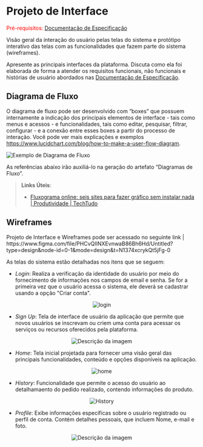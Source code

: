 
# Projeto de Interface

<span style="color:red">Pré-requisitos: <a href="2-Especificação do Projeto.md"> Documentação de Especificação</a></span>

Visão geral da interação do usuário pelas telas do sistema e protótipo interativo das telas com as funcionalidades que fazem parte do sistema (wireframes).

 Apresente as principais interfaces da plataforma. Discuta como ela foi  elaborada de forma a atender os requisitos funcionais, não funcionais e histórias de usuário abordados nas <a href="2-Especificação do Projeto.md"> Documentação de Especificação</a>.

## Diagrama de Fluxo

O diagrama de fluxo pode ser desenvolvido com “boxes” que possuem internamente a indicação dos principais elementos de interface - tais como menus e acessos - e funcionalidades, tais como editar, pesquisar, filtrar, configurar - e a conexão entre esses boxes a partir do processo de interação. Você pode ver mais explicações e exemplos https://www.lucidchart.com/blog/how-to-make-a-user-flow-diagram.

![Exemplo de Diagrama de Fluxo](img/fluxograma.png)

As referências abaixo irão auxiliá-lo na geração do artefato “Diagramas de Fluxo”.

> **Links Úteis**:
> - [Fluxograma online: seis sites para fazer gráfico sem instalar nada | Produtividade | TechTudo](https://www.techtudo.com.br/listas/2019/03/fluxograma-online-seis-sites-para-fazer-grafico-sem-instalar-nada.ghtml)

## Wireframes

<p> Projeto de Interface e Wireframes pode ser acessado no seguinte link | https://www.figma.com/file/PHCvQIINXEvnwaB86Bh6Hd/Untitled?type=design&node-id=0-1&mode=design&t=N1374xcrykQt5jFg-0 </p>

As telas do sistema estão detalhadas nos itens que se seguem:

- *Login*: Realiza a verificação da identidade do usuário por meio do fornecimento de informações nos campos de email e senha. Se for a primeira vez que o usuário acessa o sistema, ele deverá se cadastrar usando a opção "Criar conta".

<p align="center">
      <img src="https://github.com/ICEI-PUC-Minas-PMV-ADS/pmv-ads-2023-2-e3-proj-mov-t3-pmv-ads-2023-2-e3-proj-mov-t3-grupo5/blob/main/docs/img/LOGIN%20WIREFRAME.PNG" alt="login">
</p>

- *Sign Up*: Tela de interface de usuário da aplicação que permite que novos usuários se inscrevam ou criem uma conta para acessar os serviços ou recursos oferecidos pela plataforma. 

<p align="center">
         <img src="https://github.com/ICEI-PUC-Minas-PMV-ADS/pmv-ads-2023-2-e3-proj-mov-t3-pmv-ads-2023-2-e3-proj-mov-t3-grupo5/blob/main/docs/img/SIGN%20UP%20WIREFRAME.PNG" alt="Descrição da imagem">
</p>
    
- *Home*: Tela inicial projetada para fornecer uma visão geral das principais funcionalidades, conteúdo e opções disponíveis na aplicação.

<p align="center"><img src="https://github.com/ICEI-PUC-Minas-PMV-ADS/pmv-ads-2023-2-e3-proj-mov-t3-pmv-ads-2023-2-e3-proj-mov-t3-grupo5/blob/main/docs/img/HOME%20WIREFRAME.PNG" alt="home"> </p>

- *History*: Funcionalidade que permite o acesso do usuário ao detalhamaento do pedido realizado, contendo informações do produto.

<p align="center">
       <img src="https://github.com/ICEI-PUC-Minas-PMV-ADS/pmv-ads-2023-2-e3-proj-mov-t3-pmv-ads-2023-2-e3-proj-mov-t3-grupo5/blob/main/docs/img/HISTORY%20WIREFRAME.PNG" alt="History">
</p>

-  *Profile*: Exibe informações específicas sobre o usuário registrado ou perfil de conta. Contém detalhes pessoais, que incluem Nome, e-mail e foto.

<p align="center">
       <img src="https://github.com/ICEI-PUC-Minas-PMV-ADS/pmv-ads-2023-2-e3-proj-mov-t3-pmv-ads-2023-2-e3-proj-mov-t3-grupo5/blob/main/docs/img/PROFILE%20WIREFRAME.PNG" alt="Descrição da imagem">
</p>
